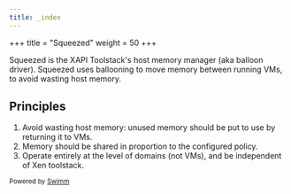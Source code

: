 ```yaml
---
title: _index
---
```

\+++ title = "Squeezed" weight = 50 +++

Squeezed is the XAPI Toolstack's host memory manager (aka balloon driver). Squeezed uses ballooning to move memory between running VMs, to avoid wasting host memory.

## Principles

1. Avoid wasting host memory: unused memory should be put to use by returning it to VMs.
2. Memory should be shared in proportion to the configured policy.
3. Operate entirely at the level of domains (not VMs), and be independent of Xen toolstack.

<SwmMeta version="3.0.0"><sup>Powered by [Swimm](https://app.swimm.io/)</sup></SwmMeta>
